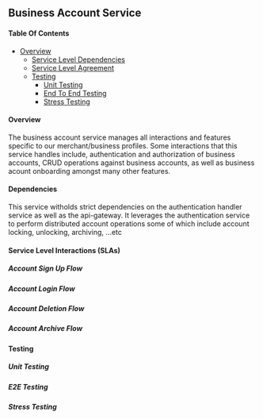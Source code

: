## Business Account Service

#### Table Of Contents
- [Overview](#overview)
  - [Service Level Dependencies](#dependencies)
  - [Service Level Agreement](#service-level-interactions-slas)
  - [Testing](#testing)
    - [Unit Testing](#unit-testing)
    - [End To End Testing](#e2e-testing)
    - [Stress Testing](#stress-testing)

#### Overview
The business account service manages all interactions and features specific to our merchant/business profiles. Some interactions that this service
 handles include, authentication and authorization of business accounts, CRUD operations against business accounts, as well as business acount
  onboarding amongst many other features.

#### Dependencies
This service witholds strict dependencies on the authentication handler service as well as the api-gateway. It leverages the authentication service
 to perform distributed account operations some of which include account locking, unlocking, archiving, ...etc

#### Service Level Interactions (SLAs)
##### Account Sign Up Flow

##### Account Login Flow

##### Account Deletion Flow

##### Account Archive Flow

#### Testing

##### Unit Testing

##### E2E Testing

##### Stress Testing
